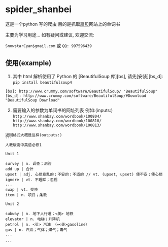 # spider_shanbei

这是一个python 写的爬虫
目的是抓取[扇贝](http://www.shanbay.com/)网站上的单词书

主要为学习用途... 如有疑问或建议, 欢迎交流:

`SnowstarCyan$gmail.com` 或 `QQ: 997596439`

## 使用(example)
  
  1. 其中 html 解析使用了 Python 的 [BeautifulSoup 库][bs], 请先[安装][bs_d]:
    `pip install beautifulsoup4`

    [bs]: http://www.crummy.com/software/BeautifulSoup/ "BeautifulSoup"
    [bs_d]: http://www.crummy.com/software/BeautifulSoup/#Download "BeautifulSoup Download"

  2. 需要输入的参数为单词书的网址列表
    例如:(inputs:)
    ```
    http://www.shanbay.com/wordbook/100804/
    http://www.shanbay.com/wordbook/100810/
    http://www.shanbay.com/wordbook/100813/
    ```
    
    
    返回格式大概是这样(outputs:)
    ```
    人教版高中英语必修1
    
    Unit 1
    
    survey | n. 调查；测验
    add up | 合计
    upset | adj. 心烦意乱的；不安的；不适的 // vt. (upset, upset) 使不安；使心烦
    ignore | vt. 不理睬；忽视
    ...
    swap | vt. 交换
    item | n. 项目；条款
    
    Unit 2
    
    subway | n. 地下人行道；<美> 地铁
    elevator | n. 电梯；升降机
    petrol | n. <英> 汽油 （=<美>gasoline）
    gas | n. 汽油；气体；煤气；毒气
    ...
    
    ```
